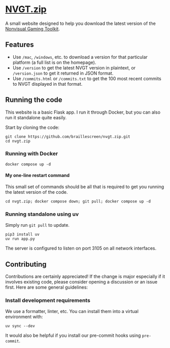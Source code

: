 # [NVGT.zip](https://nvgt.zip)
A small website designed to help you download the latest version of the [Nonvisual Gaming Toolkit](https://nvgt.gg).

## Features
* Use `/mac`, `/windows`, etc. to download a version for that particular platform (a full list is on the homepage).
* Use `/version` to get the latest NVGT version in plaintext, or `/version.json` to get it returned in JSON format.
* Use `/commits.html` or `/commits.txt` to get the 100 most recent commits to NVGT displayed in that format.

## Running the code
This website is a basic Flask app. I run it through Docker, but you can also run it standalone quite easily.

Start by cloning the code:
```
git clone https://github.com/braillescreen/nvgt.zip.git
cd nvgt.zip
```

### Running with Docker
```
docker compose up -d
```

#### My one-line restart command
This small set of commands should be all that is required to get you running the latest version of the code.
```
cd nvgt.zip; docker compose down; git pull; docker compose up -d
```

### Running standalone using uv
Simply run `git pull` to update.
```
pip3 install uv
uv run app.py
```

The server is configured to listen on port 3105 on all network interfaces.

## Contributing
Contributions are certainly appreciated! If the change is major especially if it involves existing code, please consider opening a discussion or an issue first. Here are some general guidelines:

### Install development requirements
We use a formatter, linter, etc. You can install them into a virtual environment with:
```
uv sync --dev
```

It would also be helpful if you install our pre-commit hooks using `pre-commit`.

